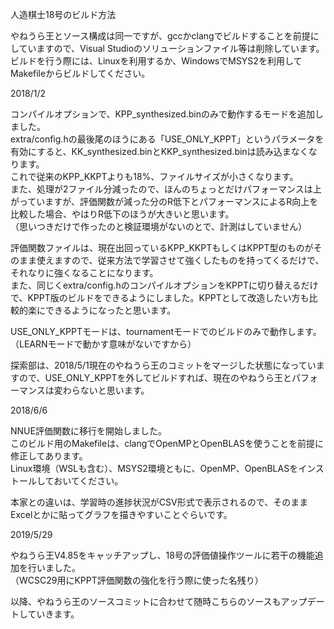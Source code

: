人造棋士18号のビルド方法  
  
やねうら王とソース構成は同一ですが、gccかclangでビルドすることを前提にしていますので、Visual Studioのソリューションファイル等は削除しています。    
ビルドを行う際には、Linuxを利用するか、WindowsでMSYS2を利用してMakefileからビルドしてください。  
 
2018/1/2  
  
コンパイルオプションで、KPP_synthesized.binのみで動作するモードを追加しました。  
extra/config.hの最後尾のほうにある「USE_ONLY_KPPT」というパラメータを有効にすると、KK_synthesized.binとKKP_synthesized.binは読み込まなくなります。  
これで従来のKPP_KKPTよりも18%、ファイルサイズが小さくなります。  
また、処理が2ファイル分減ったので、ほんのちょっとだけパフォーマンスは上がっていますが、評価関数が減った分のR低下とパフォーマンスによるR向上を比較した場合、やはりR低下のほうが大きいと思います。  
（思いつきだけで作ったのと検証環境がないのとで、計測はしていません）  
  
評価関数ファイルは、現在出回っているKPP_KKPTもしくはKPPT型のものがそのまま使えますので、従来方法で学習させて強くしたものを持ってくるだけで、それなりに強くなることになります。  
また、同じくextra/config.hのコンパイルオプションをKPPTに切り替えるだけで、KPPT版のビルドをできるようにしました。KPPTとして改造したい方も比較的楽にできるようになったと思います。
  
USE_ONLY_KPPTモードは、tournamentモードでのビルドのみで動作します。  
（LEARNモードで動かす意味がないですから）  
  
探索部は、2018/5/1現在のやねうら王のコミットをマージした状態になっていますので、USE_ONLY_KPPTを外してビルドすれば、現在のやねうら王とパフォーマンスは変わらないと思います。  
  
2018/6/6  
  
NNUE評価関数に移行を開始しました。  
このビルド用のMakefileは、clangでOpenMPとOpenBLASを使うことを前提に修正してあります。  
Linux環境（WSLも含む）、MSYS2環境ともに、OpenMP、OpenBLASをインストールしておいてください。  
  
本家との違いは、学習時の進捗状況がCSV形式で表示されるので、そのままExcelとかに貼ってグラフを描きやすいことぐらいです。  
  
2019/5/29  
  
やねうら王V4.85をキャッチアップし、18号の評価値操作ツールに若干の機能追加を行いました。  
（WCSC29用にKPPT評価関数の強化を行う際に使った名残り）  
  
  
以降、やねうら王のソースコミットに合わせて随時こちらのソースもアップデートしていきます。  
